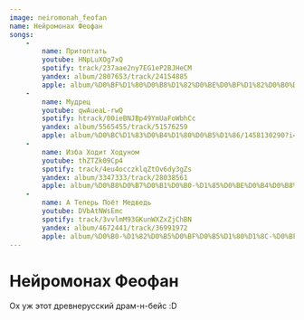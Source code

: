 ```yaml
---
image: neiromonah_feofan
name: Нейромонах Феофан
songs:
    -
        name: Притоптать
        youtube: HNpLuXOg7xQ
        spotify: track/237aae2ny7EG1eP2BJHeCM
        yandex: album/2807653/track/24154885
        apple: album/%D0%BF%D1%80%D0%B8%D1%82%D0%BE%D0%BF%D1%82%D0%B0%D1%82%D1%8C-%D0%B0%D0%BA%D1%83%D1%81%D1%82%D0%B8%D1%87%D0%B5%D1%81%D0%BA%D0%B0%D1%8F-%D0%B2%D0%B5%D1%80%D1%81%D0%B8%D1%8F/1525074910?i=1525075497
    -
        name: Мудрец
        youtube: qwAueaL-rwQ
        spotify: htrack/00ieBNJBp49YmUaFoWbhCc
        yandex: album/5565455/track/51576259
        apple: album/%D0%BC%D1%83%D0%B4%D1%80%D0%B5%D1%86/1458130290?i=1458130310
    -
        name: Изба Ходит Ходуном
        youtube: thZTZk09Cp4
        spotify: track/4eu4occzklqZtOv6dy3gZs
        yandex: album/3347333/track/28038561
        apple: album/%D0%B8%D0%B7%D0%B1%D0%B0-%D1%85%D0%BE%D0%B4%D0%B8%D1%82-%D1%85%D0%BE%D0%B4%D1%83%D0%BD%D0%BE%D0%BC/1092380507?i=1092380522
    -
        name: А Теперь Поёт Медведь
        youtube: DVbAtNWsEmc
        spotify: track/3vvlmM93GKunWXZxZjChBN
        yandex: album/4672441/track/36991972
        apple: album/%D0%B0-%D1%82%D0%B5%D0%BF%D0%B5%D1%80%D1%8C-%D0%BF%D0%BE%D1%91%D1%82-%D0%BC%D0%B5%D0%B4%D0%B2%D0%B5%D0%B4%D1%8C/1281136600?i=1281137415
---
```

# Нейромонах Феофан

Ох уж этот древнерусский драм-н-бейс :D